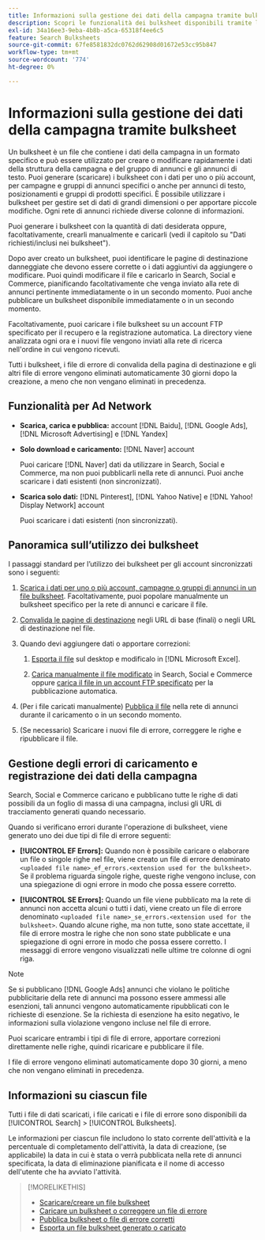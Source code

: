 ```yaml
---
title: Informazioni sulla gestione dei dati della campagna tramite bulksheet
description: Scopri le funzionalità dei bulksheet disponibili tramite la rete di annunci, il flusso di lavoro dei bulksheet e la gestione degli errori.
exl-id: 34a16ee3-9eba-4b8b-a5ca-65318f4ee6c5
feature: Search Bulksheets
source-git-commit: 67fe8581832dc0762d62908d01672e53cc95b847
workflow-type: tm+mt
source-wordcount: '774'
ht-degree: 0%

---
```


# Informazioni sulla gestione dei dati della campagna tramite bulksheet

Un bulksheet è un file che contiene i dati della campagna in un formato specifico e può essere utilizzato per creare o modificare rapidamente i dati della struttura della campagna e del gruppo di annunci e gli annunci di testo. Puoi generare (scaricare) i bulksheet con i dati per uno o più account, per campagne e gruppi di annunci specifici o anche per annunci di testo, posizionamenti e gruppi di prodotti specifici. È possibile utilizzare i bulksheet per gestire set di dati di grandi dimensioni o per apportare piccole modifiche. Ogni rete di annunci richiede diverse colonne di informazioni.

Puoi generare i bulksheet con la quantità di dati desiderata oppure, facoltativamente, crearli manualmente e caricarli (vedi il capitolo su &quot;Dati richiesti/inclusi nei bulksheet&quot;).

Dopo aver creato un bulksheet, puoi identificare le pagine di destinazione danneggiate che devono essere corrette o i dati aggiuntivi da aggiungere o modificare. Puoi quindi modificare il file e caricarlo in Search, Social e Commerce, pianificando facoltativamente che venga inviato alla rete di annunci pertinente immediatamente o in un secondo momento. Puoi anche pubblicare un bulksheet disponibile immediatamente o in un secondo momento.

Facoltativamente, puoi caricare i file bulksheet su un account FTP specificato per il recupero e la registrazione automatica. La directory viene analizzata ogni ora e i nuovi file vengono inviati alla rete di ricerca nell&#39;ordine in cui vengono ricevuti.

Tutti i bulksheet, i file di errore di convalida della pagina di destinazione e gli altri file di errore vengono eliminati automaticamente 30 giorni dopo la creazione, a meno che non vengano eliminati in precedenza.

## Funzionalità per Ad Network

* **Scarica, carica e pubblica:** account [!DNL Baidu], [!DNL Google Ads], [!DNL Microsoft Advertising] e [!DNL Yandex]

* **Solo download e caricamento:** [!DNL Naver] account

  Puoi caricare [!DNL Naver] dati da utilizzare in Search, Social e Commerce, ma non puoi pubblicarli nella rete di annunci. Puoi anche scaricare i dati esistenti (non sincronizzati).

* **Scarica solo dati:** [!DNL Pinterest], [!DNL Yahoo Native] e [!DNL Yahoo! Display Network] account

  Puoi scaricare i dati esistenti (non sincronizzati).

## Panoramica sull’utilizzo dei bulksheet

I passaggi standard per l’utilizzo dei bulksheet per gli account sincronizzati sono i seguenti:

<!-- insert image
  [EDIT/RECREATE FILE to replace "search engine"]
-->

1. [Scarica i dati per uno o più account, campagne o gruppi di annunci in un file bulksheet](bulksheet-download.md). Facoltativamente, puoi popolare manualmente un bulksheet specifico per la rete di annunci e caricare il file.

1. [Convalida le pagine di destinazione](bulksheet-validate-landing-pages.md) negli URL di base (finali) o negli URL di destinazione nel file.

1. Quando devi aggiungere dati o apportare correzioni:

   1. [Esporta il file](bulksheet-export.md) sul desktop e modificalo in [!DNL Microsoft Excel].

   1. [Carica manualmente il file modificato](bulksheet-upload.md) in Search, Social e Commerce oppure [carica il file in un account FTP specificato](bulksheet-ftp-account.md) per la pubblicazione automatica.

1. (Per i file caricati manualmente) [Pubblica il file](bulksheet-post.md) nella rete di annunci durante il caricamento o in un secondo momento.

1. (Se necessario) Scaricare i nuovi file di errore, correggere le righe e ripubblicare il file.

## Gestione degli errori di caricamento e registrazione dei dati della campagna

Search, Social e Commerce caricano e pubblicano tutte le righe di dati possibili da un foglio di massa di una campagna, inclusi gli URL di tracciamento generati quando necessario.

Quando si verificano errori durante l&#39;operazione di bulksheet, viene generato uno dei due tipi di file di errore seguenti:

* **[!UICONTROL EF Errors]:** Quando non è possibile caricare o elaborare un file o singole righe nel file, viene creato un file di errore denominato `<uploaded file name>_ef_errors.<extension used for the bulksheet>`. Se il problema riguarda singole righe, queste righe vengono incluse, con una spiegazione di ogni errore in modo che possa essere corretto.

* **[!UICONTROL SE Errors]:** Quando un file viene pubblicato ma la rete di annunci non accetta alcuni o tutti i dati, viene creato un file di errore denominato `<uploaded file name>_se_errors.<extension used for the bulksheet>`. Quando alcune righe, ma non tutte, sono state accettate, il file di errore mostra le righe che non sono state pubblicate e una spiegazione di ogni errore in modo che possa essere corretto. I messaggi di errore vengono visualizzati nelle ultime tre colonne di ogni riga.

>[!NOTE]
>
>Se si pubblicano [!DNL Google Ads] annunci che violano le politiche pubblicitarie della rete di annunci ma possono essere ammessi alle esenzioni, tali annunci vengono automaticamente ripubblicati con le richieste di esenzione. Se la richiesta di esenzione ha esito negativo, le informazioni sulla violazione vengono incluse nel file di errore.

Puoi scaricare entrambi i tipi di file di errore, apportare correzioni direttamente nelle righe, quindi ricaricare e pubblicare il file.

I file di errore vengono eliminati automaticamente dopo 30 giorni, a meno che non vengano eliminati in precedenza.

## Informazioni su ciascun file

Tutti i file di dati scaricati, i file caricati e i file di errore sono disponibili da [!UICONTROL Search] > [!UICONTROL Bulksheets].

Le informazioni per ciascun file includono lo stato corrente dell&#39;attività e la percentuale di completamento dell&#39;attività, la data di creazione, (se applicabile) la data in cui è stata o verrà pubblicata nella rete di annunci specificata, la data di eliminazione pianificata e il nome di accesso dell&#39;utente che ha avviato l&#39;attività.

>[!MORELIKETHIS]
>
>* [Scaricare/creare un file bulksheet](/help/search-social-commerce/campaign-management/bulksheets/bulksheet-download.md)
>* [Caricare un bulksheet o correggere un file di errore](bulksheet-upload.md)
>* [Pubblica bulksheet o file di errore corretti](bulksheet-post.md)
>* [Esporta un file bulksheet generato o caricato](bulksheet-export.md)
